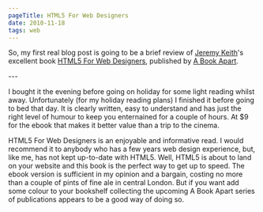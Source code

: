 ```yaml
---
pageTitle: HTML5 For Web Designers
date: 2010-11-18
tags: web
---
```

<p>So, my first real blog post is going to be a brief review of <a title="Visit Jeremy Keith's homepage" href="http://adactio.com/">Jeremy Keith</a>'s excellent book <a title="Buy the book" href="http://books.alistapart.com/products/html5-for-web-designers">HTML5 For Web Designers</a>, published by <a href="http://books.alistapart.com/">A Book Apart</a>.</p>
---

<p>I bought it the evening before going on holiday for some light reading whilst away. Unfortunately (for my holiday reading plans) I finished it before going to bed that day. It is clearly written, easy to understand and has just the right level of humour to keep you enternained for a couple of hours. At $9 for the ebook that makes it better value than a trip to the cinema.</p>
<p>HTML5 For Web Designers is an enjoyable and informative read. I would recommend it to anybody who has a few years web design experience, but, like me, has not kept up-to-date with HTML5. Well, HTML5 is about to land on your website and this book is the perfect way to get up to speed. The ebook version is sufficient in my opinion and a bargain, costing no more than a couple of pints of fine ale in central London. But if you want add some colour to your bookshelf collecting the upcoming A Book Apart series of publications appears to be a good way of doing so.</p>